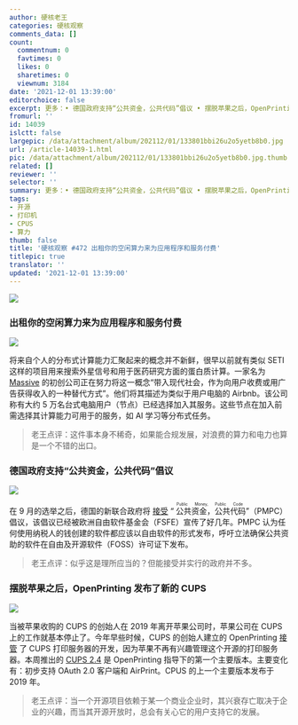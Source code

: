 ```yaml
---
author: 硬核老王
categories: 硬核观察
comments_data: []
count:
  commentnum: 0
  favtimes: 0
  likes: 0
  sharetimes: 0
  viewnum: 3184
date: '2021-12-01 13:39:00'
editorchoice: false
excerpt: 更多：• 德国政府支持“公共资金，公共代码”倡议 • 摆脱苹果之后，OpenPrinting 发布了新的 CUPS
fromurl: ''
id: 14039
islctt: false
largepic: /data/attachment/album/202112/01/133801bbi26u2o5yetb8b0.jpg
url: /article-14039-1.html
pic: /data/attachment/album/202112/01/133801bbi26u2o5yetb8b0.jpg.thumb.jpg
related: []
reviewer: ''
selector: ''
summary: 更多：• 德国政府支持“公共资金，公共代码”倡议 • 摆脱苹果之后，OpenPrinting 发布了新的 CUPS
tags:
- 开源
- 打印机
- CPUS
- 算力
thumb: false
title: '硬核观察 #472 出租你的空闲算力来为应用程序和服务付费'
titlepic: true
translator: ''
updated: '2021-12-01 13:39:00'
---
```


![](/data/attachment/album/202112/01/133801bbi26u2o5yetb8b0.jpg)


### 出租你的空闲算力来为应用程序和服务付费


![](/data/attachment/album/202112/01/133812fsdwkqadpdjhjkk3.jpg)


将来自个人的分布式计算能力汇聚起来的概念并不新鲜，很早以前就有类似 SETI 这样的项目用来搜索外星信号和用于医药研究方面的蛋白质计算。一家名为 [Massive](https://joinmassive.com/) 的初创公司正在努力将这一概念“带入现代社会，作为向用户收费或用广告获得收入的一种替代方式”。他们将其描述为类似于用户电脑的 Airbnb。该公司称有大约 5 万名台式电脑用户（节点）已经选择加入其服务。这些节点在加入前需选择其计算能力可用于的服务，如 AI 学习等分布式任务。



> 
> 老王点评：这件事本身不稀奇，如果能合规发展，对浪费的算力和电力也算是一个不错的出口。
> 
> 
> 


### 德国政府支持“公共资金，公共代码”倡议


![](/data/attachment/album/202112/01/133830pd1zz951xivlvvu4.jpg)


在 9 月的选举之后，德国的新联合政府将 [接受](https://www.neowin.net/news/germany039s-new-coalition-government-backs-the-public-money-public-code-initiative/) “<ruby> 公共资金，公共代码 <rt>  Public Money, Public Code </rt></ruby>”（PMPC）倡议，该倡议已经被欧洲自由软件基金会（FSFE）宣传了好几年。PMPC 认为任何使用纳税人的钱创建的软件都应该以自由软件的形式发布，呼吁立法确保公共资助的软件在自由及开源软件（FOSS）许可证下发布。



> 
> 老王点评：似乎这是理所应当的？但能接受并实行的政府并不多。
> 
> 
> 


### 摆脱苹果之后，OpenPrinting 发布了新的 CUPS


![](/data/attachment/album/202112/01/133845fxw9fyn65zx68ybb.jpg)


当被苹果收购的 CUPS 的创始人在 2019 年离开苹果公司时，苹果公司在 CUPS 上的工作就基本停止了。今年早些时候，CUPS 的创始人建立的 OpenPrinting [接管](https://www.phoronix.com/scan.php?page=news_item&px=Apple-No-More-CUPS) 了 CUPS 打印服务器的开发，因为苹果不再有兴趣管理这个开源的打印服务器。本周推出的 [CUPS 2.4](https://github.com/OpenPrinting/cups/releases/tag/v2.4.0) 是 OpenPrinting 指导下的第一个主要版本。主要变化有：初步支持 OAuth 2.0 客户端和 AirPrint。CPUS 的上一个主要版本发布于 2019 年。



> 
> 老王点评：当一个开源项目依赖于某一个商业企业时，其兴衰存亡取决于企业的兴趣，而当其开源开放时，总会有关心它的用户支持它的发展。
> 
> 
>